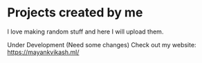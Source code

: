 # Projects created by me
I love making random stuff and here I will upload them.

Under Development (Need some changes)
Check out my website: https://mayankvikash.ml/
